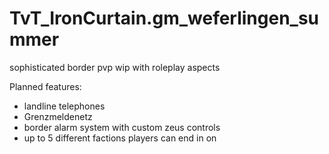 # TvT_IronCurtain.gm_weferlingen_summer
sophisticated border pvp wip with roleplay aspects

Planned features:
* landline telephones
* Grenzmeldenetz 
* border alarm system with custom zeus controls
* up to 5 different factions players can end in on
